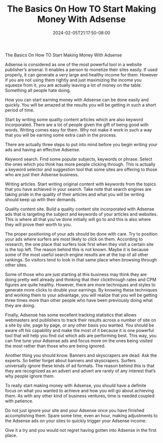 ﻿---
title: "The Basics On How TO Start Making Money With Adsense"
date: 2024-02-05T21:17:50-08:00
description: "googleadsense Tips for Web Success"
featured_image: "/images/googleadsense.jpg"
tags: ["googleadsense"]
---

The Basics On How TO Start Making Money With Adsense 

Adsense is considered as one of the most powerful tool in a website publisher’s arsenal. It enables a person to monetize their sites easily. If used properly, it can generate a very large and healthy income for them. However if you are not using them rightly and just maximizing the income you squeeze from it, you are actually leaving a lot of money on the table. Something all people hate doing. 

How you can start earning money with Adsense can be done easily and quickly. You will be amazed at the results you will be getting in such a short period of time.

Start by writing some quality content articles which are also keyword incorporated. There are a lot of people given the gift of being good with words. Writing comes easy for them. Why not make it work in such a way that you will be earning some extra cash in the process.

There are actually three steps to put into mind before you begin writing your ads and having an effective Adsense.

Keyword search. Find some popular subjects, keywords or phrase. Select the ones which you think has more people clicking through. This is actually a keyword selector and suggestion tool that some sites are offering to those who are just their Adsense business.

Writing articles. Start writing original content with keywords from the topics that you have achieved in your search. Take note that search engines are taking pride in the quality of their articles and what you will be writing should keep up with their demands.

Quality content site.  Build a quality content site incorporated with Adsense ads that is targeting the subject and keywords of your articles and websites. This is where all that you’ve done initially will go to and this is also where they will prove their worth to you. 

The proper positioning of your ads should be done with care. Try to position your ads where surfers are most likely to click on them. According to research, the one place that surfers look first when they visit a certain site is the top left. The reason behind this is not known. Maybe it is because some of the most useful search engine results are at the top of all other rankings. So visitors tend to look in that same place when browsing through other sites.

Some of those who are just starting at this business may think they are doing pretty well already and thinking that their clickthrough rates and CPM figures are quite healthy. However, there are more techniques and styles to generate more clicks to double your earnings. By knowing these techniques and working them to your advantage, you will realize that you will be getting three times more than other people who have been previously doing what they are doing.

Finally, Adsense has some excellent tracking statistics that allows webmasters and publishers to track their results across a number of site on a site by site, page by page, or any other basis you wanted. You should be aware oft his capability and make the most of it because it is one powerful tool that will help you find out which ads are performing best. This way, you can fine tune your Adsense ads and focus more on the ones being visited the most rather than those who are being ignored.

Another thing you should know. Banners and skyscrapers are dead. Ask the experts. So better forget about banners and skyscrapers. Surfers universally ignore these kinds of ad formats. The reason behind this is that they are recognized as an advert and advert are rarely of any interest that’s why people ignore them. 

To really start making money with Adsense, you should have a definite focus on what you wanted to achieve and how you will go about achieving them. As with any other kind of business ventures, time is needed coupled with patience. 

Do not just ignore your site and your Adsense once you have finished accomplishing them. Spare some time, even an hour, making adjustments to the Adsense ads on your sites to quickly trigger your Adsense income. 

Give it a try and you would not regret having gotten into Adsense in the first place.

